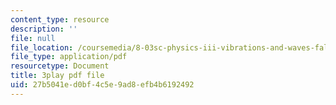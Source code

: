 ```yaml
---
content_type: resource
description: ''
file: null
file_location: /coursemedia/8-03sc-physics-iii-vibrations-and-waves-fall-2016/27b5041ed0bf4c5e9ad8efb4b6192492_b1eKhyC9TTo.pdf
file_type: application/pdf
resourcetype: Document
title: 3play pdf file
uid: 27b5041e-d0bf-4c5e-9ad8-efb4b6192492
---
```

